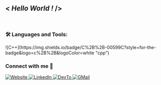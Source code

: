 ## __< *Hello World !* />__ 
<br>
<h3> 🛠️ Languages and Tools:</h3>
![C++](https://img.shields.io/badge/C%2B%2B-00599C?style=for-the-badge&logo=c%2B%2B&logoColor=white "cpp")
<h3>Connect with me 🤝</h3>   
   <a href="https://sebinfrancis7.github.io/portfolio/" target="_blank">
    <img alt="Website" src="https://img.shields.io/website-up-down-green-red/http/monip.org.svg">
   </a>
   <a href="https://www.linkedin.com/in/sebinfrancis" target="_blank">
    <img alt="LinkedIn" src="https://img.shields.io/badge/LinkedIn-0077B5?style=for-the-badge&logo=linkedin&logoColor=white">
   </a>
   <a href="https://dev.to/sebinfrancis7" target="_blank">
    <img alt="DevTo" src="https://img.shields.io/badge/dev.to-0A0A0A?style=for-the-badge&logo=dev.to&logoColor=white">
   </a>
   <a href="sebin.k.francis07@gmail.com" target="_blank">
    <img alt="GMail" src="https://img.shields.io/badge/Gmail-D14836?style=for-the-badge&logo=gmail&logoColor=white">
   </a>
